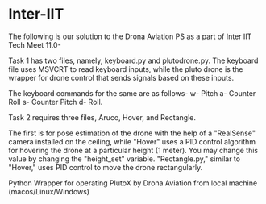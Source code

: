 # Inter-IIT

The following is our solution to the Drona Aviation PS as a part of Inter IIT Tech Meet 11.0-

Task 1 has two files, namely, keyboard.py and plutodrone.py. The keyboard file uses MSVCRT to read keyboard inputs, while the pluto drone is the wrapper for drone control that sends signals based on these inputs.
  
The keyboard commands for the same are as follows- w- Pitch a- Counter Roll s- Counter Pitch d- Roll.

Task 2 requires three files, Aruco, Hover, and Rectangle. 
 
The first is for pose estimation of the drone with the help of a "RealSense" camera installed on the ceiling, while "Hover" uses a PID control algorithm for hovering the drone at a particular height (1 meter). You may change this value by changing the "height_set" variable. "Rectangle.py," similar to "Hover," uses PID control to move the drone rectangularly.

 Python Wrapper for operating PlutoX by Drona Aviation from local machine (macos/Linux/Windows)